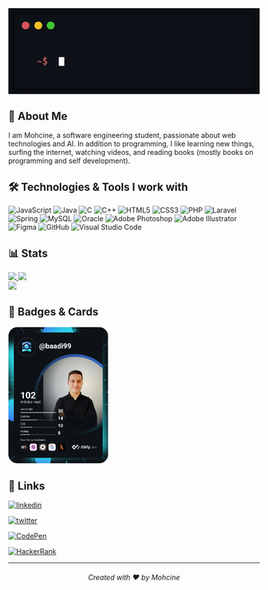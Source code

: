 <div align="center">
   <img src="https://github.com/baadi99/baadi99/blob/main/Hello%20World.gif" />
</div>

## 🚀 About Me

   I am Mohcine, a software engineering student, passionate about web technologies and AI.
In addition to programming, I like learning new things, surfing the internet, 
watching videos, and reading books (mostly books on programming and self development).

## 🛠 Technologies & Tools I work with


![JavaScript](https://img.shields.io/badge/javascript-%23323330.svg?style=for-the-badge&logo=javascript&logoColor=%23F7DF1E)
![Java](https://img.shields.io/badge/java-%23ED8B00.svg?style=for-the-badge&logo=java&logoColor=white)
![C](https://img.shields.io/badge/c-%2300599C.svg?style=for-the-badge&logo=C&logoColor=white)
![C++](https://img.shields.io/badge/c++-%2300599C.svg?style=for-the-badge&logo=C%2B%2B&logoColor=white)
![HTML5](https://img.shields.io/badge/html5-%23E34F26.svg?style=for-the-badge&logo=html5&logoColor=white)
![CSS3](https://img.shields.io/badge/css3-%231572B6.svg?style=for-the-badge&logo=css3&logoColor=white)
![PHP](https://img.shields.io/badge/php-%23777BB4.svg?style=for-the-badge&logo=php&logoColor=white)
![Laravel](https://img.shields.io/badge/laravel-%23FF2D20.svg?style=for-the-badge&logo=laravel&logoColor=white)
![Spring](https://img.shields.io/badge/spring-%236DB33F.svg?style=for-the-badge&logo=spring&logoColor=white)
![MySQL](https://img.shields.io/badge/mysql-%2300f.svg?style=for-the-badge&logo=mysql&logoColor=white)
![Oracle](https://img.shields.io/badge/Oracle-F80000?style=for-the-badge&logo=oracle&logoColor=white)
![Adobe Photoshop](https://img.shields.io/badge/adobe%20photoshop-%2331A8FF.svg?style=for-the-badge&logo=adobephotoshop&logoColor=white)
![Adobe Illustrator](https://img.shields.io/badge/adobe%20illustrator-%23FF9A00.svg?style=for-the-badge&logo=adobeillustrator&logoColor=white)
![Figma](https://img.shields.io/badge/figma-%23F24E1E.svg?style=for-the-badge&logo=figma&logoColor=white)
![GitHub](https://img.shields.io/badge/github-%23121011.svg?style=for-the-badge&logo=github&logoColor=white)
![Visual Studio Code](https://img.shields.io/badge/Visual%20Studio%20Code-0078d7.svg?style=for-the-badge&logo=visual-studio-code&logoColor=white)

## 📊 Stats

<a href="https://github.com/baadi99">
<img src="https://github-readme-stats.vercel.app/api?username=baadi99&show_icons=true&icon_color=fff&line_height=27&include_all_commits=true&count_private=true&layout=compact&bg_color=0D1117&title_color=61dafb&text_color=61dafb"/>
</a>

<a href="https://github.com/baadi99">
<img src="http://github-readme-streak-stats.herokuapp.com?user=baadi99&theme=react&date_format=M%20j%5B%2C%20Y%5D&background=0D1117&currStreakLabel=DD5151&fire=DD5151"/>
</a> <br/>

<a href="https://github.com/baadi99">
<img src="https://github-readme-stats.vercel.app/api/top-langs/?username=baadi99&langs_count=6&layout=compact&bg_color=0D1117&title_color=61dafb&text_color=61dafb"/>
</a>
  
## 🎴 Badges & Cards 

<a href="https://app.daily.dev/baadi99">
   <img src="https://github.com/baadi99/baadi99/blob/main/devcard.svg" width="200" alt="Mohcine BAADI's Dev Card"/>
</a>
  
## 🔗 Links

[![linkedin](https://img.shields.io/badge/linkedin-0A66C2?style=for-the-badge&logo=linkedin&logoColor=white)](https://www.linkedin.com/in/mohcinebaadi/)

[![twitter](https://img.shields.io/badge/twitter-1DA1F2?style=for-the-badge&logo=twitter&logoColor=white)](https://twitter.com/BaadiMohsin)

[![CodePen](https://img.shields.io/badge/Codepen-000000?style=for-the-badge&logo=codepen&logoColor=white)](https://codepen.io/baadi99)

[![HackerRank](https://img.shields.io/badge/-Hackerrank-2EC866?style=for-the-badge&logo=HackerRank&logoColor=white)](https://www.hackerrank.com/mohcine_baadi)

<hr/>
<h6 align="center">Created with ❤️ by Mohcine</h6>
